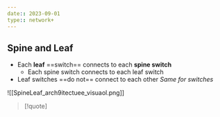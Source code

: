 ```yaml
---
date:: 2023-09-01
type:: network+
---
```

## Spine and Leaf 
- Each **leaf** ==switch== connects to each **spine switch**
	- Each spine switch connects to each leaf switch 
- Leaf switches ==do not== connect to each other 
	*Same for switches*

![[SpineLeaf_arch9itectuee_visuaol.png]]

>[!quote]